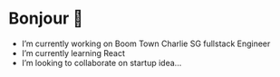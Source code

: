 # Bonjour 👋

- I’m currently working on Boom Town Charlie SG fullstack Engineer
- I’m currently learning React
- I’m looking to collaborate on startup idea...
